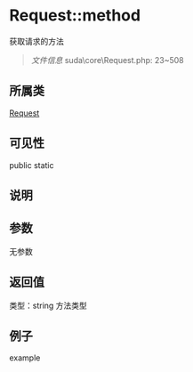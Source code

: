 # Request::method
获取请求的方法
> *文件信息* suda\core\Request.php: 23~508
## 所属类 

[Request](../Request.md)

## 可见性

  public  static
## 说明



## 参数

无参数
## 返回值
 
类型：string
 方法类型
## 例子

example